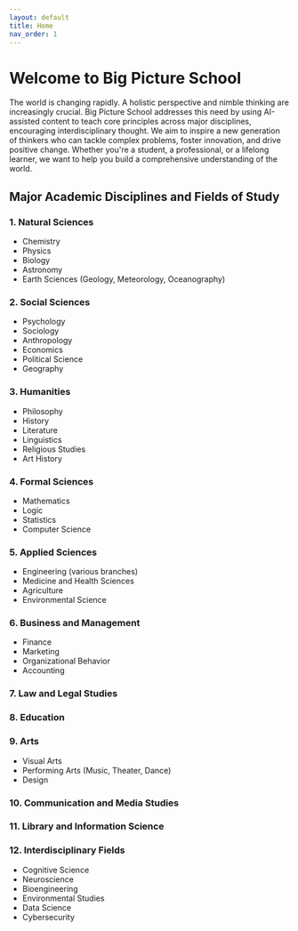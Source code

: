 ```yaml
---
layout: default
title: Home
nav_order: 1
---
```


# **Welcome to Big Picture School**

The world is changing rapidly. A holistic perspective and nimble thinking are increasingly crucial. Big Picture School addresses this need by using AI-assisted content to teach core principles across major disciplines, encouraging interdisciplinary thought. We aim to inspire a new generation of thinkers who can tackle complex problems, foster innovation, and drive positive change. Whether you're a student, a professional, or a lifelong learner, we want to help you build a comprehensive understanding of the world.

## Major Academic Disciplines and Fields of Study

### 1. Natural Sciences
* Chemistry
* Physics
* Biology
* Astronomy
* Earth Sciences (Geology, Meteorology, Oceanography)

### 2. Social Sciences
* Psychology
* Sociology
* Anthropology
* Economics
* Political Science
* Geography

### 3. Humanities
* Philosophy
* History
* Literature
* Linguistics
* Religious Studies
* Art History

### 4. Formal Sciences
* Mathematics
* Logic
* Statistics
* Computer Science

### 5. Applied Sciences
* Engineering (various branches)
* Medicine and Health Sciences
* Agriculture
* Environmental Science

### 6. Business and Management
* Finance
* Marketing
* Organizational Behavior
* Accounting

### 7. Law and Legal Studies

### 8. Education

### 9. Arts
* Visual Arts
* Performing Arts (Music, Theater, Dance)
* Design

### 10. Communication and Media Studies

### 11. Library and Information Science

### 12. Interdisciplinary Fields
* Cognitive Science
* Neuroscience
* Bioengineering
* Environmental Studies
* Data Science
* Cybersecurity
